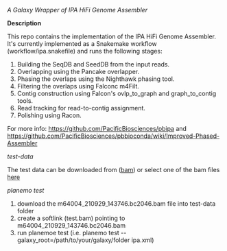 *A Galaxy Wrapper of IPA HiFi Genome Assembler*

**Description**

This repo contains the implementation of the IPA HiFi Genome Assembler. It's currently implemented as a Snakemake workflow (workflow/ipa.snakefile) and runs the following stages:

1. Building the SeqDB and SeedDB from the input reads.
2. Overlapping using the Pancake overlapper.
3. Phasing the overlaps using the Nighthawk phasing tool.
4. Filtering the overlaps using Falconc m4Filt.
5. Contig construction using Falcon's ovlp_to_graph and graph_to_contig tools.
6. Read tracking for read-to-contig assignment.
7. Polishing using Racon.

For more info: https://github.com/PacificBiosciences/pbipa and https://github.com/PacificBiosciences/pbbioconda/wiki/Improved-Phased-Assembler

*test-data*

The test data can be downloaded from ([bam](https://downloads.pacbcloud.com/public/dataset/2021-11-Microbial-96plex/demultiplexed-reads/m64004_210929_143746.bc2046.bam)) or select one of the bam files [here](https://downloads.pacbcloud.com/public/dataset/2021-11-Microbial-96plex/demultiplexed-reads/)

*planemo test*

1. download the m64004_210929_143746.bc2046.bam file into test-data folder
2. create a softlink (test.bam) pointing to m64004_210929_143746.bc2046.bam
3. run planemoe test (i.e. planemo test --galaxy_root=/path/to/your/galaxy/folder ipa.xml)
